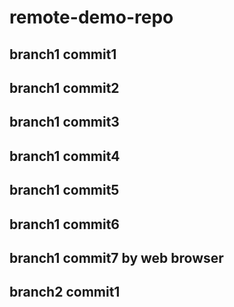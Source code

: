 # remote-demo-repo
## branch1 commit1
## branch1 commit2
## branch1 commit3
## branch1 commit4
## branch1 commit5
## branch1 commit6
## branch1 commit7 by web browser
## branch2 commit1